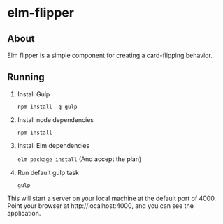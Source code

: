 
# elm-flipper

## About

Elm flipper is a simple component for creating a card-flipping behavior.


## Running

1. Install Gulp

    `npm install -g gulp`

2. Install node dependencies

    `npm install`

3. Install Elm dependencies

    `elm package install` (And accept the plan)

4. Run default gulp task

    `gulp`

This will start a server on your local machine at the default port of 4000. Point your browser at http://localhost:4000, and you can see the application.
